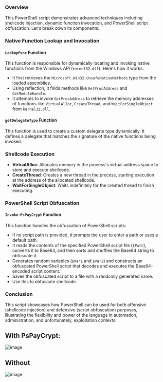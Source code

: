 ### Overview

This PowerShell script demonstrates advanced techniques including shellcode injection, dynamic function invocation, and PowerShell script obfuscation. Let's break down its components:


### Native Function Lookup and Invocation

#### `LookupFunc` Function

This function is responsible for dynamically locating and invoking native functions from the Windows API (`kernel32.dll`). Here's how it works:

- It first retrieves the `Microsoft.Win32.UnsafeNativeMethods` type from the loaded assemblies.
- Using reflection, it finds methods like `GetProcAddress` and `GetModuleHandle`.
- It attempts to invoke `GetProcAddress` to retrieve the memory addresses of functions like `VirtualAlloc`, `CreateThread`, and `WaitForSingleObject` from `kernel32.dll`.

#### `getDelegateType` Function

This function is used to create a custom delegate type dynamically. It defines a delegate that matches the signature of the native functions being invoked.

### Shellcode Execution

- **VirtualAlloc**: Allocates memory in the process's virtual address space to store and execute shellcode.
- **CreateThread**: Creates a new thread in the process, starting execution at the address of the allocated shellcode.
- **WaitForSingleObject**: Waits indefinitely for the created thread to finish executing.

### PowerShell Script Obfuscation

#### `Invoke-PsPayCrypt` Function

This function handles the obfuscation of PowerShell scripts:

- If no script path is provided, it prompts the user to enter a path or uses a default path.
- It reads the contents of the specified PowerShell script file (`$Path`), converts it to Base64, and then sorts and shuffles the Base64 string to obfuscate it.
- Generates random variables (`$Var1` and `$Var2`) and constructs an obfuscated PowerShell script that decodes and executes the Base64-encoded script content.
- Saves the obfuscated script to a file with a randomly generated name.
- Use this to obfuscate shellcode.

### Conclusion

This script showcases how PowerShell can be used for both offensive (shellcode injection) and defensive (script obfuscation) purposes, illustrating the flexibility and power of the language in automation, administration, and unfortunately, exploitation contexts.


## With PsPayCrypt:
![image](https://github.com/EvilBytecode/Shellcode-Loader/assets/151552809/599e1cb0-b05f-48ee-9edb-22ee3c2f878d)

## Without
![image](https://github.com/EvilBytecode/Shellcode-Loader/assets/151552809/2b56a290-d287-4289-a8fb-1b1df11e084e)


